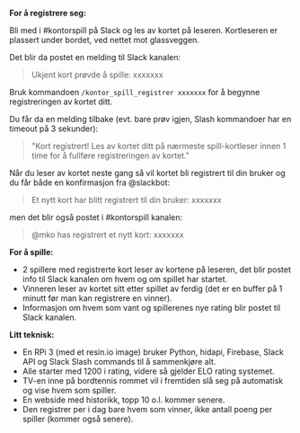 **For å registrere seg:**

Bli med i #kontorspill på Slack og les av kortet på leseren. Kortleseren er plassert under bordet, ved nettet mot glassveggen.

Det blir da postet en melding til Slack kanalen:

> Ukjent kort prøvde å spille: xxxxxxx

Bruk kommandoen `/kontor_spill_registrer xxxxxxx` for å begynne registreringen av kortet ditt.

Du får da en melding tilbake (evt. bare prøv igjen, Slash kommandoer har en timeout på 3 sekunder):

> "Kort registrert! Les av kortet ditt på nærmeste spill-kortleser innen 1 time for å fullføre registreringen av kortet."

Når du leser av kortet neste gang så vil kortet bli registrert til din bruker og du får både en konfirmasjon fra @slackbot:

> Et nytt kort har blitt registrert til din bruker: xxxxxxx

men det blir også postet i #kontorspill kanalen:

> @mko has registrert et nytt kort: xxxxxxx

**For å spille:**
* 2 spillere med registrerte kort leser av kortene på leseren, det blir postet info til Slack kanalen om hvem og om spillet har startet.
* Vinneren leser av kortet sitt etter spillet av ferdig (det er en buffer på 1 minutt før man kan registrere en vinner).
* Informasjon om hvem som vant og spillerenes nye rating blir postet til Slack kanalen.

**Litt teknisk:**
* En RPi 3 (med et resin.io image) bruker Python, hidapi, Firebase, Slack API og Slack Slash commands til å sammenkjøre alt.
* Alle starter med 1200 i rating, videre så gjelder ELO rating systemet.
* TV-en inne på bordtennis rommet vil i fremtiden slå seg på automatisk og vise hvem som spiller.
* En webside med historikk, topp 10 o.l. kommer senere.
* Den registrer per i dag bare hvem som vinner, ikke antall poeng per spiller (kommer også senere).